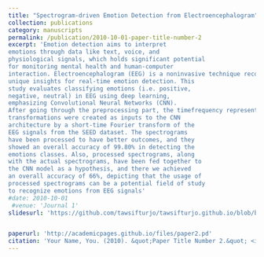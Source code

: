 ```yaml
---
title: "Spectrogram-driven Emotion Detection from Electroencephalogram"
collection: publications
category: manuscripts
permalink: /publication/2010-10-01-paper-title-number-2
excerpt: 'Emotion detection aims to interpret
emotions through data like text, voice, and
physiological signals, which holds significant potential
for monitoring mental health and human-computer
interaction. Electroencephalogram (EEG) is a noninvasive technique recording brain activity and offers
unique insights for real-time emotion detection. This
study evaluates classifying emotions (i.e. positive,
negative, neutral) in EEG using deep learning,
emphasizing Convolutional Neural Networks (CNN).
After going through the preprocessing part, the timefrequency representations along with random
transformations were created as inputs to the CNN
architecture by a short-time Fourier transform of the
EEG signals from the SEED dataset. The spectrograms
have been processed to have better outcomes, and they
showed an overall accuracy of 99.80% in detecting the
emotions classes. Also, processed spectrograms, along
with the actual spectrograms, have been fed together to
the CNN model as a hypothesis, and there we achieved
an overall accuracy of 66%, depicting that the usage of
processed spectrograms can be a potential field of study
to recognize emotions from EEG signals'
#date: 2010-10-01
 #venue: 'Journal 1'
slidesurl: 'https://github.com/tawsifturjo/tawsifturjo.github.io/blob/b11769e9f25f3de5a061c9d0c90c6090b9b4c1f8/files/ECCE_611_Final%5B1%5D.pdf'


paperurl: 'http://academicpages.github.io/files/paper2.pd'
citation: 'Your Name, You. (2010). &quot;Paper Title Number 2.&quot; <i>Journal 1</i>. 1(2).'
---
```



